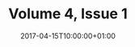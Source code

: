 ---
title: "Volume 4, Issue 1"
date: 2017-04-15T10:00:00+01:00
draft: false

volume: 4
issue: 1

preliminary: "aksujomas_04_01.pdf" 

social:
  card: "summary"
  site: "@aksujomas"
  creator: "@aksujomas"
  title: "Volume 4, Issue 1 (December, 2019)"
  description: "AKSU Journal of Management Sciences"
  image:
---